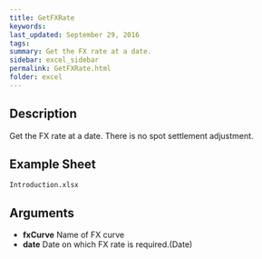```yaml
---
title: GetFXRate
keywords:
last_updated: September 29, 2016
tags:
summary: Get the FX rate at a date.
sidebar: excel_sidebar
permalink: GetFXRate.html
folder: excel
---
```


## Description
Get the FX rate at a date.  There is no spot settlement adjustment.

<!--HUMAN EDIT START-->

<!--## Details-->

<!--HUMAN EDIT END-->

## Example Sheet

    Introduction.xlsx

## Arguments

* **fxCurve** Name of FX curve
* **date** Date on which FX rate is required.(Date)

<!--HUMAN EDIT START-->

<!--## Validation-->

<!--HUMAN EDIT END-->


